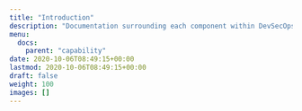 ```yaml
---
title: "Introduction"
description: "Documentation surrounding each component within DevSecOps."
menu:
  docs:
    parent: "capability"
date: 2020-10-06T08:49:15+00:00
lastmod: 2020-10-06T08:49:15+00:00
draft: false
weight: 100
images: []
---
```

